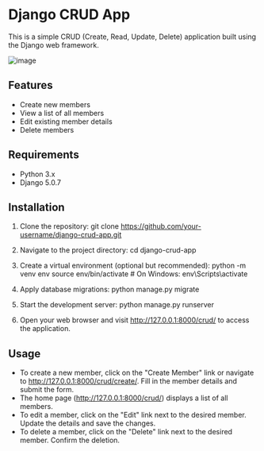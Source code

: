 # Django CRUD App

This is a simple CRUD (Create, Read, Update, Delete) application built using the Django web framework.

![image](https://github.com/user-attachments/assets/fbea2e93-d266-47a2-85a4-9d968cdb7a97)


## Features

- Create new members
- View a list of all members
- Edit existing member details
- Delete members

## Requirements

- Python 3.x
- Django 5.0.7

## Installation

1. Clone the repository:
   git clone https://github.com/your-username/django-crud-app.git

2. Navigate to the project directory:
   cd django-crud-app

3. Create a virtual environment (optional but recommended):
   python -m venv env
   source env/bin/activate  # On Windows: env\Scripts\activate

4. Apply database migrations:
   python manage.py migrate

5. Start the development server:
   python manage.py runserver

6. Open your web browser and visit http://127.0.0.1:8000/crud/ to access the application.

## Usage
- To create a new member, click on the "Create Member" link or navigate to http://127.0.0.1:8000/crud/create/. Fill in the member details and submit the form.
- The home page (http://127.0.0.1:8000/crud/) displays a list of all members.
- To edit a member, click on the "Edit" link next to the desired member. Update the details and save the changes.
- To delete a member, click on the "Delete" link next to the desired member. Confirm the deletion.

